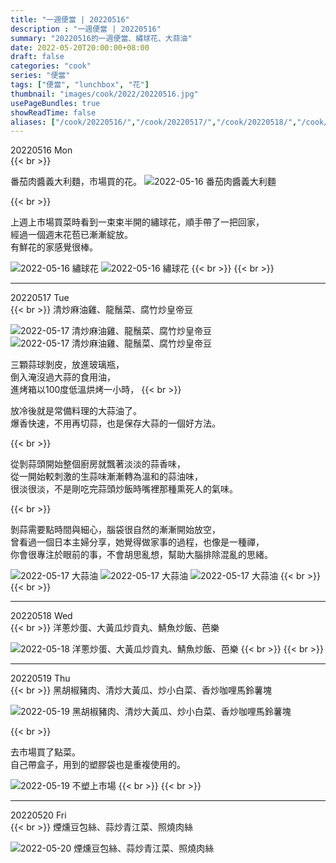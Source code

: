 ```yaml
---
title: "一週便當 | 20220516"
description : "一週便當 | 20220516"
summary: "20220516的一週便當、繡球花、大蒜油"
date: 2022-05-20T20:00:00+08:00
draft: false
categories: "cook"
series: "便當"
tags: ["便當", "lunchbox", "花"]
thumbnail: "images/cook/2022/20220516.jpg"
usePageBundles: true
showReadTime: false
aliases: ["/cook/20220516/","/cook/20220517/","/cook/20220518/","/cook/20220519/","/cook/20220520/","/cook/diary/20220516-0520/"]
---
```


<div class="border-item"><span>20220516 Mon</span></div>
{{< br >}}

番茄肉醬義大利麵，市場買的花。
![2022-05-16 番茄肉醬義大利麵](20220516_bento_1.jpg)

{{< br >}}

上週上市場買菜時看到一束束半開的繡球花，順手帶了一把回家，
\
經過一個週末花苞已漸漸綻放。
\
有鮮花的家感覺很棒。

![2022-05-16 繡球花](20220516_bento_3.jpg)
![2022-05-16 繡球花](20220516_bento_2.jpg)
{{< br >}}
{{< br >}}

---

<div class="border-item"><span>20220517 Tue</span></div>
{{< br >}}
清炒麻油雞、龍鬚菜、腐竹炒皇帝豆

![2022-05-17 清炒麻油雞、龍鬚菜、腐竹炒皇帝豆](20220517_bento_1.jpg)
![2022-05-17 清炒麻油雞、龍鬚菜、腐竹炒皇帝豆](20220517_bento_2.jpg)

三顆蒜球剝皮，放進玻璃瓶，
\
倒入淹沒過大蒜的食用油，
\
進烤箱以100度低溫烘烤一小時，
{{< br >}}

放冷後就是常備料理的大蒜油了。
\
爆香快速，不用再切蒜，也是保存大蒜的一個好方法。

{{< br >}}

從剝蒜頭開始整個廚房就飄著淡淡的蒜香味，
\
從一開始較刺激的生蒜味漸漸轉為溫和的蒜油味，
\
很淡很淡，不是剛吃完蒜頭炒飯時嘴裡那種熏死人的氣味。

{{< br >}}

剝蒜需要點時間與細心，腦袋很自然的漸漸開始放空，
\
曾看過一個日本主婦分享，她覺得做家事的過程，也像是一種禪，
\
你會很專注於眼前的事，不會胡思亂想，幫助大腦排除混亂的思緒。

![2022-05-17 大蒜油](20220517_bento_3.jpg)
![2022-05-17 大蒜油](20220517_bento_4.jpg)
![2022-05-17 大蒜油](20220517_bento_5.jpg)
{{< br >}}
{{< br >}}

---

<div class="border-item"><span>20220518 Wed</span></div>
{{< br >}}
洋蔥炒蛋、大黃瓜炒貢丸、鯖魚炒飯、芭樂

![2022-05-18 洋蔥炒蛋、大黃瓜炒貢丸、鯖魚炒飯、芭樂](20220518_bento_1.jpg)
{{< br >}}
{{< br >}}

---

<div class="border-item"><span>20220519 Thu</span></div>
{{< br >}}
黑胡椒豬肉、清炒大黃瓜、炒小白菜、香炒咖哩馬鈴薯塊

![2022-05-19 黑胡椒豬肉、清炒大黃瓜、炒小白菜、香炒咖哩馬鈴薯塊](20220519_bento_1.jpg)

{{< br >}}

去市場買了點菜。
\
自己帶盒子，用到的塑膠袋也是重複使用的。

![2022-05-19 不塑上市場](20220519_bento_2.jpg)
{{< br >}}
{{< br >}}

---

<div class="border-item"><span>20220520 Fri</span></div>
{{< br >}}
煙燻豆包絲、蒜炒青江菜、照燒肉絲

![2022-05-20 煙燻豆包絲、蒜炒青江菜、照燒肉絲](20220520_bento_1.jpg)
